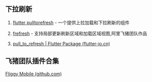 ## 下拉刷新

1. [flutter pulltorefresh](https://link.juejin.cn/?target=https%3A%2F%2Fgithub.com%2Fpeng8350%2Fflutter_pulltorefresh "https://github.com/peng8350/flutter_pulltorefresh") - 一个提供上拉加载和下拉刷新的组件

2. [frefresh](https://link.juejin.cn/?target=https%3A%2F%2Fpub.dev%2Fpackages%2Ffrefresh "https://pub.dev/packages/frefresh") - 支持局部更新刷新区域和加载区域视图,阿里飞猪团队作品
3. [pull_to_refresh | Flutter Package (flutter-io.cn)](https://pub.flutter-io.cn/packages/pull_to_refresh)

## 飞猪团队插件合集

[Fliggy Mobile (github.com)](https://github.com/Fliggy-Mobile)
